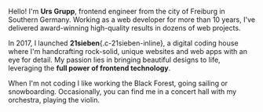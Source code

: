 Hello! I'm **Urs Grupp**, frontend engineer from the city of Freiburg in Southern Germany. Working as a web developer for more than 10 years, I've delivered award-winning high-quality results in dozens of web projects.

In 2017, I launched **21sieben**{.c-21sieben-inline}, a digital coding house where I'm handcrafting rock-solid, unique websites and web apps with an eye for detail. My passion lies in bringing beautiful designs to life, leveraging the **full power of frontend technology**.

When I'm not coding I like working the Black Forest, going sailing or snowboarding. Occasionally, you can find me in a concert hall with my orchestra, playing the violin.
